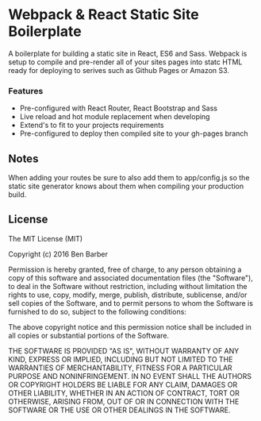 # Webpack & React Static Site Boilerplate

A boilerplate for building a static site in React, ES6 and Sass. Webpack is setup to compile and pre-render all of your sites pages into statc HTML ready for deploying to serives such as Github Pages or Amazon S3.

### Features

- Pre-configured with React Router, React Bootstrap and Sass
- Live reload and hot module replacement when developing
- Extend's to fit to your projects requirements
- Pre-configured to deploy then compiled site to your gh-pages branch

## Notes

When adding your routes be sure to also add them to app/config.js so the static site generator knows about them when compiling your production build.


## License

The MIT License (MIT)

Copyright (c) 2016 Ben Barber

Permission is hereby granted, free of charge, to any person obtaining a copy
of this software and associated documentation files (the "Software"), to deal
in the Software without restriction, including without limitation the rights
to use, copy, modify, merge, publish, distribute, sublicense, and/or sell
copies of the Software, and to permit persons to whom the Software is
furnished to do so, subject to the following conditions:

The above copyright notice and this permission notice shall be included in all
copies or substantial portions of the Software.

THE SOFTWARE IS PROVIDED "AS IS", WITHOUT WARRANTY OF ANY KIND, EXPRESS OR
IMPLIED, INCLUDING BUT NOT LIMITED TO THE WARRANTIES OF MERCHANTABILITY,
FITNESS FOR A PARTICULAR PURPOSE AND NONINFRINGEMENT. IN NO EVENT SHALL THE
AUTHORS OR COPYRIGHT HOLDERS BE LIABLE FOR ANY CLAIM, DAMAGES OR OTHER
LIABILITY, WHETHER IN AN ACTION OF CONTRACT, TORT OR OTHERWISE, ARISING FROM,
OUT OF OR IN CONNECTION WITH THE SOFTWARE OR THE USE OR OTHER DEALINGS IN THE
SOFTWARE.